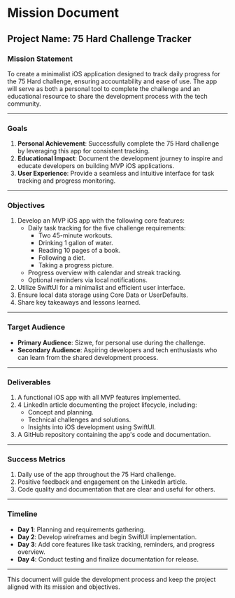 # Mission Document

## Project Name: 75 Hard Challenge Tracker

### Mission Statement
To create a minimalist iOS application designed to track daily progress for the 75 Hard challenge, ensuring accountability and ease of use. The app will serve as both a personal tool to complete the challenge and an educational resource to share the development process with the tech community.

---

### Goals
1. **Personal Achievement**: Successfully complete the 75 Hard challenge by leveraging this app for consistent tracking.
2. **Educational Impact**: Document the development journey to inspire and educate developers on building MVP iOS applications.
3. **User Experience**: Provide a seamless and intuitive interface for task tracking and progress monitoring.

---

### Objectives
1. Develop an MVP iOS app with the following core features:
   - Daily task tracking for the five challenge requirements:
     - Two 45-minute workouts.
     - Drinking 1 gallon of water.
     - Reading 10 pages of a book.
     - Following a diet.
     - Taking a progress picture.
   - Progress overview with calendar and streak tracking.
   - Optional reminders via local notifications.
2. Utilize SwiftUI for a minimalist and efficient user interface.
3. Ensure local data storage using Core Data or UserDefaults.
4. Share key takeaways and lessons learned.

---

### Target Audience
- **Primary Audience**: Sizwe, for personal use during the challenge.
- **Secondary Audience**: Aspiring developers and tech enthusiasts who can learn from the shared development process.

---

### Deliverables
1. A functional iOS app with all MVP features implemented.
2. 4 LinkedIn article documenting the project lifecycle, including:
   - Concept and planning.
   - Technical challenges and solutions.
   - Insights into iOS development using SwiftUI.
3. A GitHub repository containing the app's code and documentation.

---

### Success Metrics
1. Daily use of the app throughout the 75 Hard challenge.
2. Positive feedback and engagement on the LinkedIn article.
3. Code quality and documentation that are clear and useful for others.

---

### Timeline
- **Day 1**: Planning and requirements gathering.
- **Day 2**: Develop wireframes and begin SwiftUI implementation.
- **Day 3**: Add core features like task tracking, reminders, and progress overview.
- **Day 4**: Conduct testing and finalize documentation for release.

---

This document will guide the development process and keep the project aligned with its mission and objectives.

